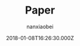 ---
title: Paper
github: https://github.com/nanxiaobei/hugo-paper
demo: https://nanxiaobei.github.io/hugo-paper/
author: nanxiaobei
ssg:
  - Hugo
cms:
  - Markdown
date: 2018-01-08T16:26:30.000Z
description: 🌩 A simple, clean, flexible Hugo theme
draft: true
publish_date: '2018-01-08T16:26:30Z'
update_date: '2022-08-15T18:22:55Z'
github_star: 1109
github_fork: 229
---